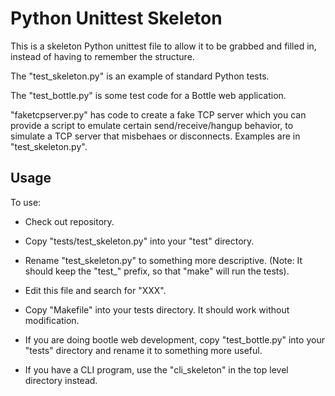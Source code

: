 Python Unittest Skeleton
========================

This is a skeleton Python unittest file to allow it to be grabbed and
filled in, instead of having to remember the structure.

The "test_skeleton.py" is an example of standard Python tests.

The "test_bottle.py" is some test code for a Bottle web application.

"faketcpserver.py" has code to create a fake TCP server which you can
provide a script to emulate certain send/receive/hangup behavior, to
simulate a TCP server that misbehaes or disconnects.  Examples are in
"test_skeleton.py".

Usage
-----

To use:

  * Check out repository.

  * Copy "tests/test_skeleton.py" into your "test" directory.

  * Rename "test_skeleton.py" to something more descriptive.  (Note: It
    should keep the "test_" prefix, so that "make" will run the tests).

  * Edit this file and search for "XXX".

  * Copy "Makefile" into your tests directory.  It should work without
    modification.

  * If you are doing bootle web development, copy "test_bottle.py" into
    your "tests" directory and rename it to something more useful.

  * If you have a CLI program, use the "cli_skeleton" in the top level
    directory instead.
